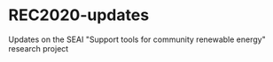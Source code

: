 # REC2020-updates
Updates on the SEAI "Support tools for community renewable energy" research project
